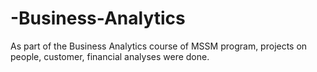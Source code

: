 # -Business-Analytics
As part of the Business Analytics course of MSSM program, projects on people, customer, financial analyses were done.
